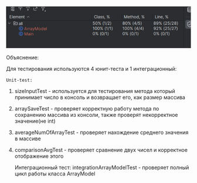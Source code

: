 ![img.png](img.png)

Объяснение:

Для тестирования используются 4 юнит-теста и 1 интеграционный: 

    Unit-test:
1) sizeInputTest - используется для тестирования метода который принимает число в консоль и возвращает его, как размер массива
2) arraySaveTest - проверяет корректную работу метода по сохранению массива из консоли, также проверят некорректное значение(не int)
3) averageNumOfArrayTest - проверяет  нахождение среднего значения в массиве
4) comparisonAvgTest - проверяет сравнение двух чисел и корректное отображение этого


    Интеграционный тест:
integrationArrayModelTest - проверяет полный цикл работы класса  ArrayModel


    